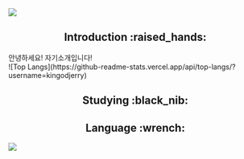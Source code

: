 <img src="https://capsule-render.vercel.app/api?type=waving&color=gradient&height=200&section=header&text=Jerry's%20Github&fontSize=80" />

<div align=center>
  <h2>Introduction :raised_hands:</h2>
</div>
  <div class="container">
    <div class="left-column">
      안녕하세요! 자기소개입니다!
    </div>
    <div class="right-column">
      ![Top Langs](https://github-readme-stats.vercel.app/api/top-langs/?username=kingodjerry)
    </div>
  </div>




<div align=center>
<h2>Studying :black_nib:</h2>
</div>

<div align=center>
<h2>Language :wrench:</h2>
</div>

<img src="https://capsule-render.vercel.app/api?type=waving&color=gradient&height=200&section=footer" />
